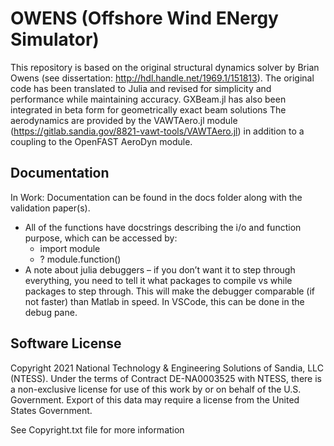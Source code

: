 # OWENS (Offshore Wind ENergy Simulator)

This repository is based on the original structural dynamics solver by Brian Owens (see dissertation: http://hdl.handle.net/1969.1/151813).
The original code has been translated to Julia and revised for simplicity and performance while maintaining accuracy.  GXBeam.jl has also been integrated in beta form for geometrically exact beam solutions
The aerodynamics are provided by the VAWTAero.jl module (https://gitlab.sandia.gov/8821-vawt-tools/VAWTAero.jl) in addition to a coupling to the OpenFAST AeroDyn module.

## Documentation

In Work: Documentation can be found in the docs folder along with the validation paper(s).

-	All of the functions have docstrings describing the i/o and function purpose, which can be accessed by:
    * import module
    * ? module.function() 				
-	A note about julia debuggers – if you don’t want it to step through everything, you need to tell it what packages to compile vs while packages to step through. This will make the debugger comparable (if not faster) than Matlab in speed. In VSCode, this can be done in the debug pane.

## Software License

Copyright 2021 National Technology & Engineering Solutions of Sandia, LLC (NTESS).
Under the terms of Contract DE-NA0003525 with NTESS, there is a non-exclusive license for use of this work by or on behalf of the U.S. Government.
Export of this data may require a license from the United States Government.

See Copyright.txt file for more information
